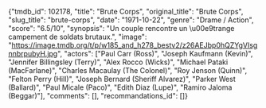 {"tmdb_id": 102178, "title": "Brute Corps", "original_title": "Brute Corps", "slug_title": "brute-corps", "date": "1971-10-22", "genre": "Drame / Action", "score": "6.5/10", "synopsis": "Un couple rencontre un \u00e9trange campement de soldats brutaux.", "image": "https://image.tmdb.org/t/p/w185_and_h278_bestv2/z26AEJbp0hQZYgVIsgnnbrpubyH.jpg", "actors": ["Paul Carr (Ross)", "Joseph Kaufmann (Kevin)", "Jennifer Billingsley (Terry)", "Alex Rocco (Wicks)", "Michael Pataki (MacFarlane)", "Charles Macaulay (The Colonel)", "Roy Jenson (Quinn)", "Felton Perry (Hill)", "Joseph Bernard (Sheriff Alvarez)", "Parker West (Ballard)", "Paul Micale (Paco)", "Edith Diaz (Lupe)", "Ramiro Jaloma (Beggar)"], "comments": [], "recommandations_id": []}